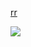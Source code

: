 [rr](然然.md)

![](https://i0.hdslb.com/bfs/album/8e82bdbf17470945e4acef0b04fca5ab9ea80699.png@518w.webp)

